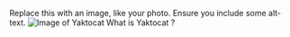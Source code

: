 Replace this with an image, like your photo. Ensure you include some alt-text.
![Image of Yaktocat](https://octodex.github.com/images/yaktocat.png)
What is Yaktocat ?
